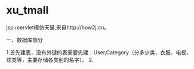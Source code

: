 # xu_tmall
jsp+servlet模仿天猫,来自http://how2j.cn。

一、数据库部分

1.首先建表，没有外键的表需要先建：User,Category（分多少类，衣服、电视、球类等，主要存储各类别的名字）。
2.
